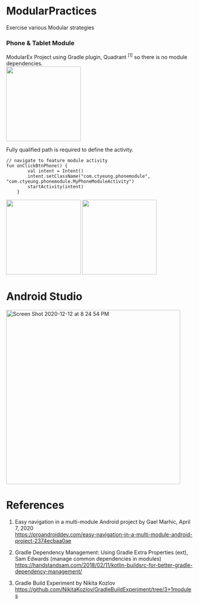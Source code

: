 # ModularPractices
Exercise various Modular strategies

### Phone & Tablet Module

ModularEx Project using Gradle plugin, Quadrant <sup>[1]</sup> so there is no module dependencies. \
<img width="200" src="https://user-images.githubusercontent.com/1282659/102001388-76845d80-3cb7-11eb-8406-6646d3b0325a.png">
 
Fully qualified path is required to define the activity.

```
// navigate to feature module activity
fun onClickBtnPhone() {
        val intent = Intent()
        intent.setClassName("com.ctyeung.phonemodule", "com.ctyeung.phonemodule.MyPhoneModuleActivity")
        startActivity(intent)
    }
```
<img width="200" src="https://user-images.githubusercontent.com/1282659/102001391-78e6b780-3cb7-11eb-8847-2b5068bfe811.png"> <img width="200" src="https://user-images.githubusercontent.com/1282659/102001393-7a17e480-3cb7-11eb-9403-311ff3c357ac.png">

# Android Studio

<img width="467" alt="Screen Shot 2020-12-12 at 8 24 54 PM" src="https://user-images.githubusercontent.com/1282659/102001490-7042b100-3cb8-11eb-8512-b2536c637f15.png">

# References

1. Easy navigation in a multi-module Android project by Gael Marhic, April 7, 2020 \
https://proandroiddev.com/easy-navigation-in-a-multi-module-android-project-2374ecbaa0ae

2. Gradle Dependency Management: Using Gradle Extra Properties (ext), Sam Edwards (manage common dependencies in modules) \
https://handstandsam.com/2018/02/11/kotlin-buildsrc-for-better-gradle-dependency-management/

3. Gradle Build Experiment by Nikita Kozlov \
https://github.com/NikitaKozlov/GradleBuildExperiment/tree/3+1modules
